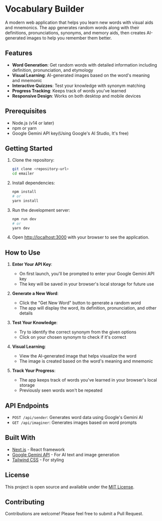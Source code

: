 # Vocabulary Builder

A modern web application that helps you learn new words with visual aids and mnemonics. The app generates random words along with their definitions, pronunciations, synonyms, and memory aids, then creates AI-generated images to help you remember them better.

## Features

- **Word Generation**: Get random words with detailed information including definition, pronunciation, and etymology
- **Visual Learning**: AI-generated images based on the word's meaning and mnemonic
- **Interactive Quizzes**: Test your knowledge with synonym matching
- **Progress Tracking**: Keeps track of words you've learned
- **Responsive Design**: Works on both desktop and mobile devices

## Prerequisites

- Node.js (v14 or later)
- npm or yarn
- Google Gemini API key(Using Google's AI Studio, It's free)

## Getting Started

1. Clone the repository:
   ```bash
   git clone <repository-url>
   cd emailer
   ```

2. Install dependencies:
   ```bash
   npm install
   # or
   yarn install
   ```

4. Run the development server:
   ```bash
   npm run dev
   # or
   yarn dev
   ```

5. Open [http://localhost:3000](http://localhost:3000) with your browser to see the application.

## How to Use

1. **Enter Your API Key**:
   - On first launch, you'll be prompted to enter your Google Gemini API key
   - The key will be saved in your browser's local storage for future use

2. **Generate a New Word**:
   - Click the "Get New Word" button to generate a random word
   - The app will display the word, its definition, pronunciation, and other details

3. **Test Your Knowledge**:
   - Try to identify the correct synonym from the given options
   - Click on your chosen synonym to check if it's correct

4. **Visual Learning**:
   - View the AI-generated image that helps visualize the word
   - The image is created based on the word's meaning and mnemonic

5. **Track Your Progress**:
   - The app keeps track of words you've learned in your browser's local storage
   - Previously seen words won't be repeated

## API Endpoints

- `POST /api/sender`: Generates word data using Google's Gemini AI
- `GET /api/imaginer`: Generates images based on word prompts

## Built With

- [Next.js](https://nextjs.org/) - React framework
- [Google Gemini API](https://ai.google.dev/) - For AI text and image generation
- [Tailwind CSS](https://tailwindcss.com/) - For styling

## License

This project is open source and available under the [MIT License](LICENSE).

## Contributing

Contributions are welcome! Please feel free to submit a Pull Request.
